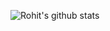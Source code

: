 ![Rohit's github stats](https://github-readme-stats.vercel.app/api?username=randr97&count_private=true)
